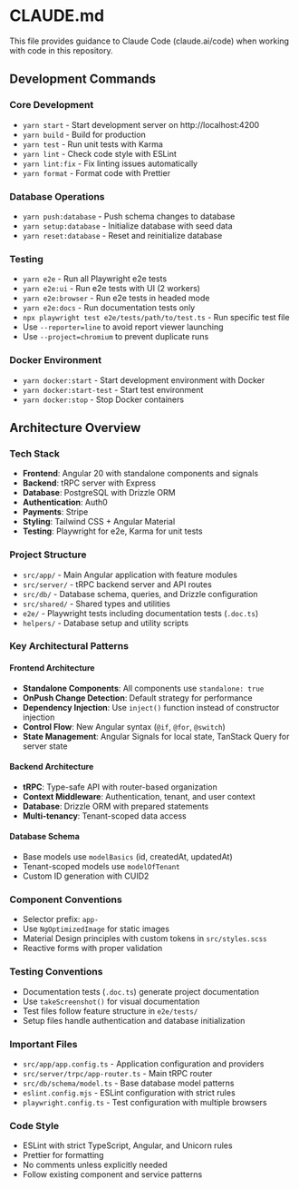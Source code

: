 # CLAUDE.md

This file provides guidance to Claude Code (claude.ai/code) when working with code in this repository.

## Development Commands

### Core Development
- `yarn start` - Start development server on http://localhost:4200
- `yarn build` - Build for production
- `yarn test` - Run unit tests with Karma
- `yarn lint` - Check code style with ESLint
- `yarn lint:fix` - Fix linting issues automatically
- `yarn format` - Format code with Prettier

### Database Operations
- `yarn push:database` - Push schema changes to database
- `yarn setup:database` - Initialize database with seed data
- `yarn reset:database` - Reset and reinitialize database

### Testing
- `yarn e2e` - Run all Playwright e2e tests
- `yarn e2e:ui` - Run e2e tests with UI (2 workers)
- `yarn e2e:browser` - Run e2e tests in headed mode
- `yarn e2e:docs` - Run documentation tests only
- `npx playwright test e2e/tests/path/to/test.ts` - Run specific test file
- Use `--reporter=line` to avoid report viewer launching
- Use `--project=chromium` to prevent duplicate runs

### Docker Environment
- `yarn docker:start` - Start development environment with Docker
- `yarn docker:start-test` - Start test environment
- `yarn docker:stop` - Stop Docker containers

## Architecture Overview

### Tech Stack
- **Frontend**: Angular 20 with standalone components and signals
- **Backend**: tRPC server with Express
- **Database**: PostgreSQL with Drizzle ORM
- **Authentication**: Auth0
- **Payments**: Stripe
- **Styling**: Tailwind CSS + Angular Material
- **Testing**: Playwright for e2e, Karma for unit tests

### Project Structure
- `src/app/` - Main Angular application with feature modules
- `src/server/` - tRPC backend server and API routes
- `src/db/` - Database schema, queries, and Drizzle configuration
- `src/shared/` - Shared types and utilities
- `e2e/` - Playwright tests including documentation tests (`.doc.ts`)
- `helpers/` - Database setup and utility scripts

### Key Architectural Patterns

#### Frontend Architecture
- **Standalone Components**: All components use `standalone: true`
- **OnPush Change Detection**: Default strategy for performance
- **Dependency Injection**: Use `inject()` function instead of constructor injection
- **Control Flow**: New Angular syntax (`@if`, `@for`, `@switch`)
- **State Management**: Angular Signals for local state, TanStack Query for server state

#### Backend Architecture
- **tRPC**: Type-safe API with router-based organization
- **Context Middleware**: Authentication, tenant, and user context
- **Database**: Drizzle ORM with prepared statements
- **Multi-tenancy**: Tenant-scoped data access

#### Database Schema
- Base models use `modelBasics` (id, createdAt, updatedAt)
- Tenant-scoped models use `modelOfTenant`
- Custom ID generation with CUID2

### Component Conventions
- Selector prefix: `app-`
- Use `NgOptimizedImage` for static images
- Material Design principles with custom tokens in `src/styles.scss`
- Reactive forms with proper validation

### Testing Conventions
- Documentation tests (`.doc.ts`) generate project documentation
- Use `takeScreenshot()` for visual documentation
- Test files follow feature structure in `e2e/tests/`
- Setup files handle authentication and database initialization

### Important Files
- `src/app/app.config.ts` - Application configuration and providers
- `src/server/trpc/app-router.ts` - Main tRPC router
- `src/db/schema/model.ts` - Base database model patterns
- `eslint.config.mjs` - ESLint configuration with strict rules
- `playwright.config.ts` - Test configuration with multiple browsers

### Code Style
- ESLint with strict TypeScript, Angular, and Unicorn rules
- Prettier for formatting
- No comments unless explicitly needed
- Follow existing component and service patterns